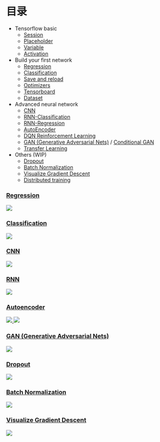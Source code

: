 
# 目录
* Tensorflow basic
  * [Session](201_session.py)
  * [Placeholder](202_placeholder.py)
  * [Variable](203_variable.py)
  * [Activation](204_activation.py)
* Build your first network
  * [Regression](301_simple_regression.py)
  * [Classification](302_simple_classification.py)
  * [Save and reload](303_save_reload.py)
  * [Optimizers](304_optimizer.py)
  * [Tensorboard](305_tensorboard.py)
  * [Dataset](306_dataset.py)
* Advanced neural network
  * [CNN](401_CNN.py)
  * [RNN-Classification](402_RNN_classification.py)
  * [RNN-Regression](403_RNN_regression.py)
  * [AutoEncoder](404_AutoEncoder.py)
  * [DQN Reinforcement Learning](405_DQN_reinforcement_learning.py)
  * [GAN (Generative Adversarial Nets)](406_GAN.py) / [Conditional GAN](406_conditional_GAN.py)
  * [Transfer Learning](407_transfer_learning.py)
* Others (WIP)
  * [Dropout](501_dropout.py)
  * [Batch Normalization](502_batch_normalization.py)
  * [Visualize Gradient Descent](503_visualize_gradient_descent.py)
  * [Distributed training](504_distributed_training.py)

### [Regression](301_simple_regression.py)

<a href="301_simple_regression.py">
    <img class="course-image" src="https://morvanzhou.github.io/static/results/torch/1-1-2.gif">
</a>

### [Classification](302_simple_classification.py)

<a href="https://github.com/MorvanZhou/Tensorflow-Tutorial/blob/master/tutorial-contents/302_simple_classification.py">
    <img class="course-image" src="https://morvanzhou.github.io/static/results/torch/1-1-3.gif">
</a>

### [CNN](401_CNN.py)
<a href="https://github.com/MorvanZhou/Tensorflow-Tutorial/blob/master/tutorial-contents/401_CNN.py">
    <img class="course-image" src="https://morvanzhou.github.io/static/results/torch/4-1-2.gif" >
</a>

### [RNN](403_RNN_regression.py)

<a href="https://github.com/MorvanZhou/Tensorflow-Tutorial/blob/master/tutorial-contents/403_RNN_regression.py">
    <img class="course-image" src="https://morvanzhou.github.io/static/results/torch/4-3-1.gif" >
</a>

### [Autoencoder](404_AutoEncoder.py)

<a href="https://github.com/MorvanZhou/Tensorflow-Tutorial/blob/master/tutorial-contents/404_AutoEncoder.py">
    <img class="course-image" src="https://morvanzhou.github.io/static/results/torch/4-4-1.gif" >
</a>

<a href="https://github.com/MorvanZhou/Tensorflow-Tutorial/blob/master/tutorial-contents/404_AutoEncoder.py">
    <img class="course-image" src="https://morvanzhou.github.io/static/results/torch/4-4-2.gif" >
</a>

### [GAN (Generative Adversarial Nets)](406_GAN.py)
<a href="https://github.com/MorvanZhou/Tensorflow-Tutorial/blob/master/tutorial-contents/406_GAN.py">
    <img class="course-image" src="https://morvanzhou.github.io/static/results/torch/4-6-1.gif" >
</a>

### [Dropout](501_dropout.py)
<a href="https://github.com/MorvanZhou/Tensorflow-Tutorial/blob/master/tutorial-contents/501_dropout.py">
    <img class="course-image" src="https://morvanzhou.github.io/static/results/torch/5-3-1.gif" >
</a>

### [Batch Normalization](502_batch_normalization.py)
<a href="https://github.com/MorvanZhou/Tensorflow-Tutorial/blob/master/tutorial-contents/502_batch_normalization.py">
    <img class="course-image" src="https://morvanzhou.github.io/static/results/torch/5-4-2.gif" >
</a>

### [Visualize Gradient Descent](503_visualize_gradient_descent.py)
<a href="https://github.com/MorvanZhou/Tensorflow-Tutorial/blob/master/tutorial-contents/503_visualize_gradient_descent.py">
    <img class="course-image" src="https://morvanzhou.github.io/static/results/tensorflow/5_15_01.gif" >
</a>






